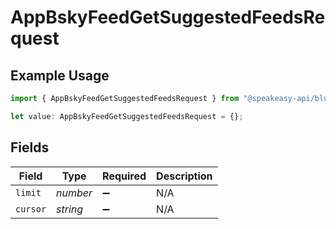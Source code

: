 # AppBskyFeedGetSuggestedFeedsRequest

## Example Usage

```typescript
import { AppBskyFeedGetSuggestedFeedsRequest } from "@speakeasy-api/bluesky/models/operations";

let value: AppBskyFeedGetSuggestedFeedsRequest = {};
```

## Fields

| Field              | Type               | Required           | Description        |
| ------------------ | ------------------ | ------------------ | ------------------ |
| `limit`            | *number*           | :heavy_minus_sign: | N/A                |
| `cursor`           | *string*           | :heavy_minus_sign: | N/A                |